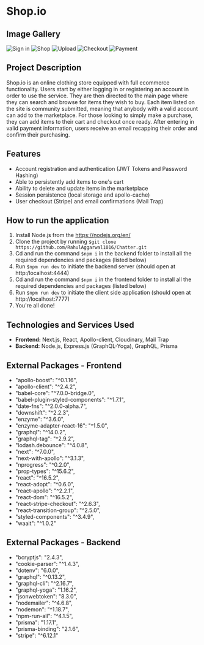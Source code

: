 # Shop.io

## Image Gallery 

![Sign in](https://user-images.githubusercontent.com/35639417/104136244-e9d6c900-5362-11eb-9aea-fbe670f9e1ef.png)
![Shop](https://user-images.githubusercontent.com/35639417/104136245-e9d6c900-5362-11eb-940b-d41e30203d26.png)
![Upload](https://user-images.githubusercontent.com/35639417/104136246-ea6f5f80-5362-11eb-87cc-5224e5b5ba9c.png)
![Checkout](https://user-images.githubusercontent.com/35639417/104136243-e93e3280-5362-11eb-817b-5abbb2bd64fb.png)
![Payment](https://user-images.githubusercontent.com/35639417/104136242-e93e3280-5362-11eb-8d08-0b7e09d13d89.png)

## Project Description

Shop.io is an online clothing store equipped with full ecommerce functionality. Users start by either logging in or registering an account in order to use the service. They are then directed to the main page where they can search and browse for items they wish to buy. Each item listed on the site is community submitted, meaning that anybody with a valid account can add to the marketplace. For those looking to simply make a purchase, they can add items to their cart and checkout once ready. After entering in valid payment information, users receive an email recapping their order and confirm their purchasing.

## Features 

- Account registration and authentication (JWT Tokens and Password Hashing)
- Able to persistently add items to one's cart
- Ability to delete and update items in the marketplace
- Session persistence (local storage and apollo-cache) 
- User checkout (Stripe) and email confirmations (Mail Trap)

## How to run the application

1. Install Node.js from the https://nodejs.org/en/
2. Clone the project by running `$git clone https://github.com/RahulAggarwal1016/Chatter.git`
3. Cd and run the command `$npm i` in the backend folder to install all the required dependencies and packages (listed below) 
4. Run `$npm run dev` to initiate the backend server (should open at http:/localhost:4444)
5. Cd and run the command `$npm i` in the frontend folder to install all the required dependencies and packages (listed below) 
6. Run `$npm run dev` to initiate the client side application (should open at http://localhost:7777)
7. You're all done!

## Technologies and Services Used 

- **Frontend:** Next.js, React, Apollo-client, Cloudinary, Mail Trap
- **Backend:** Node.js, Express.js (GraphQL-Yoga), GraphQL, Prisma

## External Packages - Frontend

- "apollo-boost": "^0.1.16",
- "apollo-client": "^2.4.2",
- "babel-core": "^7.0.0-bridge.0",
- "babel-plugin-styled-components": "^1.7.1",
- "date-fns": "^2.0.0-alpha.7",
- "downshift": "^2.2.3",
- "enzyme": "^3.6.0",
- "enzyme-adapter-react-16": "^1.5.0",
- "graphql": "^14.0.2",
- "graphql-tag": "^2.9.2",
- "lodash.debounce": "^4.0.8",
- "next": "^7.0.0",
- "next-with-apollo": "^3.1.3",
- "nprogress": "^0.2.0",
- "prop-types": "^15.6.2",
- "react": "^16.5.2",
- "react-adopt": "^0.6.0",
- "react-apollo": "^2.2.1",
- "react-dom": "^16.5.2",
- "react-stripe-checkout": "^2.6.3",
- "react-transition-group": "^2.5.0",
- "styled-components": "^3.4.9",
- "waait": "^1.0.2"

## External Packages - Backend

- "bcryptjs": "2.4.3",
- "cookie-parser": "^1.4.3",
- "dotenv": "6.0.0",
- "graphql": "^0.13.2",
- "graphql-cli": "^2.16.7",
- "graphql-yoga": "1.16.2",
- "jsonwebtoken": "8.3.0",
- "nodemailer": "^4.6.8",
- "nodemon": "^1.18.7",
- "npm-run-all": "^4.1.5",
- "prisma": "1.17.1",
- "prisma-binding": "2.1.6",
- "stripe": "^6.12.1"
